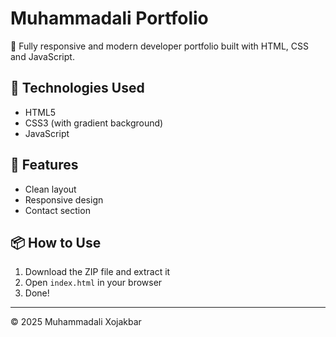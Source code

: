 # Muhammadali Portfolio

🚀 Fully responsive and modern developer portfolio built with HTML, CSS and JavaScript.

## 🔧 Technologies Used

- HTML5
- CSS3 (with gradient background)
- JavaScript

## 📱 Features

- Clean layout
- Responsive design
- Contact section

## 📦 How to Use

1. Download the ZIP file and extract it
2. Open `index.html` in your browser
3. Done!

---

© 2025 Muhammadali Xojakbar